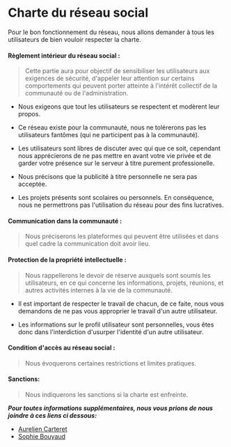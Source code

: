 Charte du réseau social
=======================

Pour le bon fonctionnement du réseau, nous allons demander à tous les utilisateurs de bien vouloir respecter la charte.

#### Règlement intérieur du réseau social : 
> Cette partie aura pour objectif de sensibiliser les utilisateurs aux exigences de sécurité, d'appeler leur attention sur certains comportements qui peuvent porter 
atteinte à l'intérêt collectif de la communauté ou de l'administration.

+ Nous exigeons que tout les utilisateurs se respectent et modèrent leur propos.

+ Ce réseau existe pour la communauté, nous ne tolérerons pas les utilisateurs fantômes (qui ne participent pas à la communauté).

+ Les utilisateurs sont libres de discuter avec qui que ce soit, cependant nous apprécierons de ne pas mettre en avant votre vie privée et de garder votre présence sur le serveur à titre
purement professionelle.

+ Nous précisons que la publicité à titre personnelle ne sera pas acceptée.

+ Les projets présents sont scolaires ou personnels. En conséquence, nous ne permettrons pas l'utilisation du réseau pour des fins lucratives.

#### Communication dans la communauté : 
> Nous préciserons les plateformes qui peuvent être utilisées et dans quel cadre la communication doit avoir lieu.

#### Protection de la propriété intellectuelle :
> Nous rappellerons le devoir de réserve auxquels sont soumis les utilisateurs, en ce qui concerne les informations, projets, réunions, et autres activités
internes à la vie de la communauté.

+ Il est important de respecter le travail de chacun, de ce faite, nous vous demandons de ne pas vous approprier le travail d'un autre utilisateur.

+ Les informations sur le profil utilisateur sont personnelles, vous êtes donc dans l'interdiction d'usurper l'identité d'un autre utilisateur.


#### Condition d'accès au réseau social : 
> Nous évoquerons certaines restrictions et limites pratiques.

#### Sanctions:
> Nous indiquerons les sanctions si la charte est enfreinte. 


_**Pour toutes informations supplémentaires, nous vous prions de nous joindre à ces liens ci dessous:**_

- [Aurelien Carteret](https://github.com/CrtAurelien)
- [Sophie Bouyaud](https://github.com/Sbouyaud)
